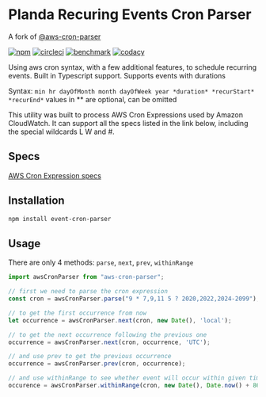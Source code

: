 # Planda Recuring Events Cron Parser

A fork of [@aws-cron-parser](https://www.npmjs.com/package/aws-cron-parser)

[![npm](https://img.shields.io/npm/v/aws-cron-parser)](https://www.npmjs.com/package/aws-cron-parser)
[![circleci](https://circleci.com/gh/beemhq/aws-cron-parser.svg?style=shield)](https://app.circleci.com/pipelines/github/beemhq/aws-cron-parser)
[![benchmark](https://img.shields.io/badge/benchmark-129%2C287%20ops%2Fsec-informational)](https://runkit.com/vinhtnguyen/aws-cron-parser---benchmark)
[![codacy](https://app.codacy.com/project/badge/Grade/6c1314916ad54dbfbe1a4698af373883)](https://app.codacy.com/manual/vinhtnguyen/aws-cron-parser/dashboard)

Using aws cron syntax, with a few additional features, to schedule recurring events. Built in Typescript support.
Supports events with durations

Syntax: `min hr dayOfMonth month dayOfWeek year *duration* *recurStart* *recurEnd*`
values in ** are optional, can be omitted 

This utility was built to process AWS Cron Expressions used by Amazon CloudWatch. It can support all the specs listed in the link below, including the special wildcards L W and #.

## Specs

[AWS Cron Expression specs](https://docs.aws.amazon.com/AmazonCloudWatch/latest/events/ScheduledEvents.html#CronExpressions)

## Installation

```sh
npm install event-cron-parser
```

## Usage

There are only 4 methods: `parse`, `next`, `prev`, `withinRange`

```js
import awsCronParser from "aws-cron-parser";

// first we need to parse the cron expression
const cron = awsCronParser.parse("9 * 7,9,11 5 ? 2020,2022,2024-2099");

// to get the first occurrence from now
let occurrence = awsCronParser.next(cron, new Date(), 'local');

// to get the next occurrence following the previous one
occurrence = awsCronParser.next(cron, occurrence, 'UTC');

// and use prev to get the previous occurrence
occurrence = awsCronParser.prev(cron, occurrence);

// and use withinRange to see whether event will occur within given time frame, can pass in either number or date for start and end
occurence = awsCronParser.withinRange(cron, new Date(), Date.now() + 86400000);

```